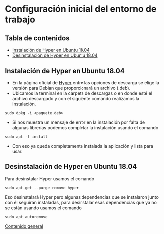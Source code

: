 # Configuración inicial del entorno de trabajo

## Tabla de contenidos

- [Instalación de  Hyper en Ubuntu 18.04](#titulo1)
- [Desinstalación de Hyper en Ubuntu 18.04](#titulo2)

<a name="titulo1" />

## Instalación de Hyper en Ubuntu 18.04

- En la página oficial de [Hyper](https://hyper.is) entre las opciones de descarga se elige la versión para Debian que proporcionará un archivo (.deb).
- Ubicamos la terminal en la carpeta de descargas o en donde esté el archivo descargado y con el siguiente comando realizamos la instalación.
```shell
sudo dpkg -i <paquete.deb>
```
- Si nos muestra un mensaje de error en la instalación por falta de algunas librerías podemos completar la instalación usando el comando
```shell
sudo apt -f install
```
- Con eso ya queda completamente instalada la aplicación y lista para usar.


<a name="titulo2" />

## Desinstalación de Hyper en Ubuntu 18.04

Para desinstalar Hyper usamos el comando
```shell
sudo apt-get --purge remove hyper
```
Eso desinstalará Hyper pero algunas dependencias que se instalaron junto con él seguirán instaladas, para desinstalar esas dependencias que ya no se están usando usamos el comando.
```shell
sudo apt autoremove
```


[Contenido general](../README.md)